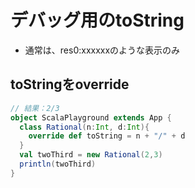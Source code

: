 # デバッグ用のtoString

- 通常は、res0:xxxxxxのような表示のみ

## toStringをoverride

```scala
// 結果：2/3
object ScalaPlayground extends App {
  class Rational(n:Int, d:Int){
    override def toString = n + "/" + d
  }
  val twoThird = new Rational(2,3)
  println(twoThird)
}
```
